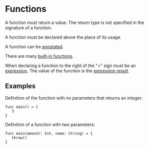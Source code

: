 # Functions

A function must return a value. The return type is not specified in the signature of a function.

A function must be declared above the place of its usage.

A function can be [annotated](/ride/functions/annotations.md).

There are many [built-in functions](/ride/functions/built-in-functions.md).

When declaring a function to the right of the "=" sign must be an [expression](/ride/base-concepts/expression.md). The value of the function is the [expression result](/ride/base-concepts/expression.md#expression-result).

## Examples

Definition of the function with no parameters that returns an integer:

``` ride
func main() = {
   3
}
```

Definition of a function with two parameters:

``` ride
func main(amount: Int, name: String) = {
   throw()
}
```
